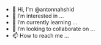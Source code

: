 - 👋 Hi, I’m @antonnahshid
- 👀 I’m interested in ...
- 🌱 I’m currently learning ...
- 💞️ I’m looking to collaborate on ...
- 📫 How to reach me ...

<!---
antonnahshid/antonnahshid is a ✨ special ✨ repository because its `README.md` (this file) appears on your GitHub profile.
You can click the Preview link to take a look at your changes.
--->
